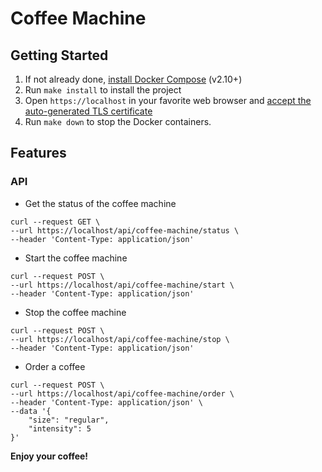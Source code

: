 # Coffee Machine
## Getting Started

1. If not already done, [install Docker Compose](https://docs.docker.com/compose/install/) (v2.10+)
2. Run `make install` to install the project
4. Open `https://localhost` in your favorite web browser and [accept the auto-generated TLS certificate](https://stackoverflow.com/a/15076602/1352334)
5. Run `make down` to stop the Docker containers.

## Features
### API
- Get the status of the coffee machine
```shell
curl --request GET \
--url https://localhost/api/coffee-machine/status \
--header 'Content-Type: application/json'
```

- Start the coffee machine
```shell
curl --request POST \
--url https://localhost/api/coffee-machine/start \
--header 'Content-Type: application/json'
```
- Stop the coffee machine
```shell
curl --request POST \
--url https://localhost/api/coffee-machine/stop \
--header 'Content-Type: application/json'
```
- Order a coffee
```shell
curl --request POST \
--url https://localhost/api/coffee-machine/order \
--header 'Content-Type: application/json' \
--data '{
    "size": "regular",
    "intensity": 5
}'
```
**Enjoy your coffee!**
